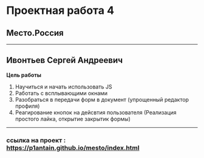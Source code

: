 # Проектная работа 4 
## Место.Россия 
______
## Ивонтьев Сергей Андреевич 
__Цель работы__
1. Научиться и начать использовать JS 
2. Работать с всплывающими окнами
3. Разобраться в передачи форм в документ (упрощенный редактор профиля)
4. Реагирование кнопок на дейсвтия пользователя (Реализация простого лайка, открытие закрытик формы)
____
### ссылка на проект : __https://p1antain.github.io/mesto/index.html__